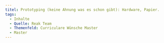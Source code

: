 ```yaml
---
titel: Prototyping (keine Ahnung was es schon gibt): Hardware, Papier...
tags:
  - Inhalte
  - Quelle: Reak Team
  - Themenfeld: Curriculare Wünsche Master
  - Master
---
```

